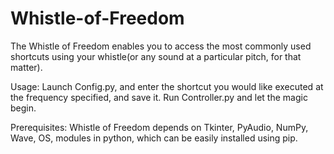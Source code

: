 # Whistle-of-Freedom
The Whistle of Freedom enables you to access the most commonly used shortcuts using your whistle(or any sound at a particular pitch, for that matter). 

Usage:
Launch Config.py, and enter the shortcut you would like executed at the frequency specified, and save it.
Run Controller.py and let the magic begin.

Prerequisites:
Whistle of Freedom depends on Tkinter, PyAudio, NumPy, Wave, OS, modules in python, which can be easily installed using pip.


